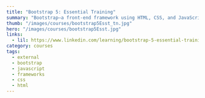 ```yaml
---
title: "Bootstrap 5: Essential Training"
summary: "Bootstrap—a front-end framework using HTML, CSS, and JavaScript—is designed to help developers quickly and easily build responsive, mobile-ready websites that are cross-browser compatible."
thumb: "/images/courses/bootstrap5Esst_tn.jpg"
hero: "/images/courses/bootstrap5Esst.jpg"
links:
  - lil: https://www.linkedin.com/learning/bootstrap-5-essential-training
category: courses
tags:
  - external
  - bootstrap
  - javascript
  - frameworks
  - css
  - html
---
```

